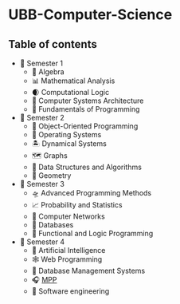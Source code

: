 # UBB-Computer-Science
## Table of contents

- 📕 Semester 1
	- 🧮 Algebra
	- 📊 Mathematical Analysis
	- 🌒 Computational Logic
	- 💾 Computer Systems Architecture
	- 🍼 Fundamentals of Programming
- 📕 Semester 2
	- 🤖 Object-Oriented Programming
	- 🐚 Operating Systems
	- 🏝️ Dynamical Systems
	- 🗺️ Graphs
	- 🧠 Data Structures and Algorithms
   	- 📐 Geometry
- 📕 Semester 3
  	- 🛸 Advanced Programming Methods
  	- 📈 Probability and Statistics
	- 🛜 Computer Networks
   	- 📓 Databases
   	- 📼 Functional and Logic Programming
- 📕 Semester 4  
	- 🤖 Artificial Intelligence  
	- 🕸️ Web Programming  
	- 📇 Database Management Systems  
	- 🎧 [MPP](https://github.com/Nanu25/GymJournal-)  
	- 🐐 Software engineering  
